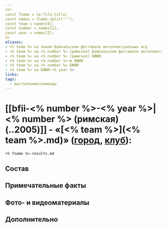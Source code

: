 ```yaml
---
<%*
const fname = tp.file.title;
const names = fname.split("-"); 
const team = names[0];
const number = names[1];
const year = names[2];
%>
aliases:
- <% team %> на энном Байкальском фестивале интеллектуальных игр
- <% team %> на <% number %> (римская) Байкальском фестивале интеллектуальных игр
- <% team %> на <% number %> (римская) БФИИ
- <% team %> на <% number %>-м БФИИ
- <% team %> на <% number %> БФИИ
- <% team %> на БФИИ-<% year %>
links:
tags: 
  - выступление/команды
---
```

# [[bfii-<% number %>-<% year %>|<% number %> (римская) (..2005)]] - «[<% team %>](<% team %>.md)» ([город](), [клуб]()):

```{.include}
<% fname %>-results.md
```

## Состав

## Примечательные факты

## Фото- и видеоматериалы

## Дополнительно